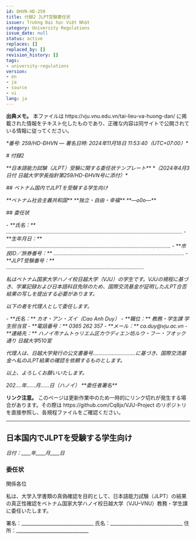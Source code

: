 ```yaml
---
id: DHVN-HD-259
title: 付録2 JLPT受験委任状
issuer: Trường Đại học Việt Nhật
category: University Regulations
issue_date: null
status: active
replaces: []
replaced_by: []
revision_history: []
tags:
- university-regulations
version:
- en
- ja
- source
- vi
lang: ja
---
```

<div class="source-note" role="note" aria-label="出典メモ">
  <p><strong>出典メモ。</strong> 本ファイルは https://vju.vnu.edu.vn/tai-lieu-va-huong-dan/ に掲載された情報をテキスト化したものであり、正確な内容は同サイトで公開されている情報に従ってください。</p>
  <p><em>*番号: 259/HD-ĐHVN — 署名日時: 2024年11月18日 11:53:40（UTC+07:00）*</em></p>
  <p><em># 付録2</em></p>
  <p><em>**日本語能力試験（JLPT）受験に関する委任状テンプレート** *（2024年4月3日付 日越大学学長指針第259/HD-ĐHVN号に添付）*</em></p>
  <p><em>## ベトナム国内でJLPTを受験する学生向け</em></p>
  <p><em>**ベトナム社会主義共和国** **独立・自由・幸福** **—o0o—**</em></p>
  <p><em>## 委任状</em></p>
  <p><em>- **氏名：** ........................................................................................................................ - **生年月日：** ................................................................................................................ - **市民ID／旅券番号：** ......................................................................................... - **JLPT受験番号：** ..............................................................................................</em></p>
  <p><em>私はベトナム国家大学ハノイ校日越大学（VJU）の学生です。VJUの規程に基づき、学業記録および日本語科目免除のため、国際交流基金が証明したJLPT合否結果の写しを提出する必要があります。</em></p>
  <p><em>以下の者を代理人として委任します。</em></p>
  <p><em>- **氏名：** カオ・アン・ズイ（Cao Anh Duy） - **職位：** 教務・学生課 学生担当官 - **電話番号：** 0365 262 357 - **メール：** ca.duy@vju.ac.vn - **連絡先：** ハノイ市ナムトゥリエム区カウディエン坊ルウ・フー・フオック通り 日越大学510室</em></p>
  <p><em>代理人は、日越大学発行の公文書番号.............................に基づき、国際交流基金へ私のJLPT結果の確認を依頼するものとします。</em></p>
  <p><em>以上、よろしくお願いいたします。</em></p>
  <p><em>202....年......月......日（ハノイ） **委任者署名**</em></p>
</div>

<div class="source-note" role="note" aria-label="リンク注意">
  <p><strong>リンク注意。</strong> このページは更新作業中のため一時的にリンク切れが発生する場合があります。その際は https://github.com/Cq8jx/VJU-Project のリポジトリを直接参照し、各規程ファイルをご確認ください。</p>
</div>

---

## 日本国内でJLPTを受験する学生向け

*日付：____年____月____日*

### 委任状

関係各位

私は、大学入学書類の真偽確認を目的として、日本語能力試験（JLPT）の結果の真正性確認をベトナム国家大学ハノイ校日越大学（VJU–VNU）教務・学生課に委任いたします。

署名：_______________________________
氏名：_______________________________
住所：_______________________________
